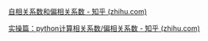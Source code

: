 [自相关系数和偏相关系数 - 知乎 (zhihu.com)](https://zhuanlan.zhihu.com/p/190849396)

[实操篇：python计算相关系数/偏相关系数 - 知乎 (zhihu.com)](https://zhuanlan.zhihu.com/p/82295367)